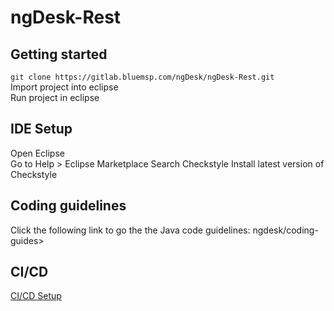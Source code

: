 # ngDesk-Rest



## Getting started

`git clone https://gitlab.bluemsp.com/ngDesk/ngDesk-Rest.git`  
Import project into eclipse  
Run project in eclipse

## IDE Setup

Open Eclipse  
Go to Help > Eclipse Marketplace 
Search Checkstyle
Install latest version of Checkstyle


## Coding guidelines

Click the following link to go the the Java code guidelines: ngdesk/coding-guides>




## CI/CD

[CI/CD Setup](CI_CD.md)

